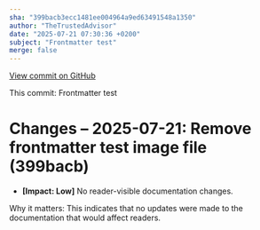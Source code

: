 ```yaml
---
sha: "399bacb3ecc1481ee004964a9ed63491548a1350"
author: "TheTrustedAdvisor"
date: "2025-07-21 07:30:36 +0200"
subject: "Frontmatter test"
merge: false
---
```


[View commit on GitHub](https://github.com/TheTrustedAdvisor/FabricAdoptionFramework/commit/399bacb3ecc1481ee004964a9ed63491548a1350)

This commit: Frontmatter test

# Changes – 2025-07-21: Remove frontmatter test image file (399bacb)

- **[Impact: Low]** No reader-visible documentation changes.

Why it matters: This indicates that no updates were made to the documentation that would affect readers.
